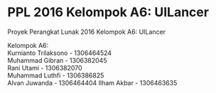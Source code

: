 # PPL 2016 Kelompok A6: UILancer
Proyek Perangkat Lunak 2016 Kelompok A6: UILancer

Kelompok A6:  
Kurnianto Trilaksono - 1306464524  
Muhammad Gibran -  1306382045  
Rani Utami  - 1306382070  
Muhammad Luthfi - 1306386825  
Alvan Juwanda -  1306464404 
Ilham Akbar - 1306463635

